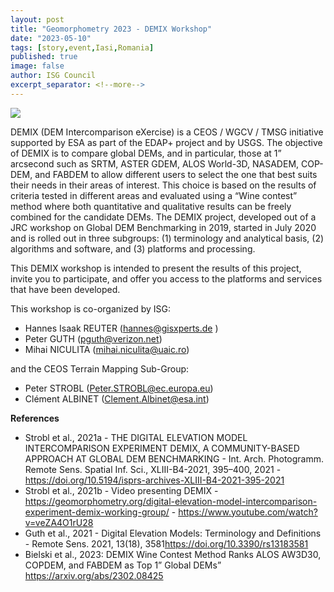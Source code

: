 ```yaml
---
layout: post
title: "Geomorphometry 2023 - DEMIX Workshop"
date: "2023-05-10"
tags: [story,event,Iasi,Romania]
published: true
image: false
author: ISG Council
excerpt_separator: <!--more-->
---
```


![]({{site.baseurl}}/uploads/img/logos/demix_logo.png)

DEMIX (DEM Intercomparison eXercise) is a CEOS / WGCV / TMSG initiative supported by ESA as part of the EDAP+ project and by USGS. The objective of DEMIX is to compare global DEMs, and in particular, those at 1” arcsecond such as SRTM, ASTER GDEM, ALOS World-3D, NASADEM, COP-DEM, and FABDEM to allow different users to select the one that best suits their needs in their areas of interest. This choice is based on the results of criteria tested in different areas and evaluated using a “Wine contest” method where both quantitative and qualitative results can be freely combined for the candidate DEMs. The DEMIX project, developed out of a JRC workshop on Global DEM Benchmarking in 2019, started in July 2020 and is rolled out in three subgroups: (1) terminology and analytical basis, (2) algorithms and software, and (3) platforms and processing.  
<!--more-->

This DEMIX workshop is intended to present the results of this project, invite you to participate, and offer you access to the platforms and services that have been developed.

This workshop is co-organized by ISG:
- Hannes Isaak REUTER (<a href="mailto:hannes@gisxperts.de">hannes@gisxperts.de </a>)
- Peter GUTH (<a href="mailto:pguth@verizon.net">pguth@verizon.net</a>)
- Mihai NICULITA (<a href="mailto:mihai.niculita@uaic.ro">mihai.niculita@uaic.ro</a>)

and the CEOS Terrain Mapping Sub-Group:
- Peter STROBL (<a href="mailto:Peter.STROBL@ec.europa.eu">Peter.STROBL@ec.europa.eu</a>)
- Clément ALBINET (<a rel="noreferrer noopener" href="mailto:Clement.Albinet@esa.int" target="_blank">Clement.Albinet@esa.int</a>)


**References**

- Strobl et al., 2021a - THE DIGITAL ELEVATION MODEL INTERCOMPARISON EXPERIMENT DEMIX, A COMMUNITY-BASED APPROACH AT GLOBAL DEM BENCHMARKING - Int. Arch. Photogramm. Remote Sens. Spatial Inf. Sci., XLIII-B4-2021, 395–400, 2021 - <a href="https://doi.org/10.5194/isprs-archives-XLIII-B4-2021-395-2021">https://doi.org/10.5194/isprs-archives-XLIII-B4-2021-395-2021</a>
- Strobl et al., 2021b - Video presenting DEMIX - <a href="https://geomorphometry.org/digital-elevation-model-intercomparison-experiment-demix-working-group/">https://geomorphometry.org/digital-elevation-model-intercomparison-experiment-demix-working-group/</a> - <a href="https://www.youtube.com/watch?v=veZA4O1rU28">https://www.youtube.com/watch?v=veZA4O1rU28</a>
- Guth et al., 2021 - Digital Elevation Models: Terminology and Definitions - Remote Sens. 2021, 13(18), 3581<a href="https://doi.org/10.3390/rs13183581">https://doi.org/10.3390/rs13183581</a>
- Bielski et al., 2023: DEMIX Wine Contest Method Ranks ALOS AW3D30, COPDEM, and FABDEM as Top 1&#8221; Global DEMs&#8221; <a rel="noreferrer noopener" href="https://arxiv.org/abs/2302.08425" target="_blank">https://arxiv.org/abs/2302.08425</a>
